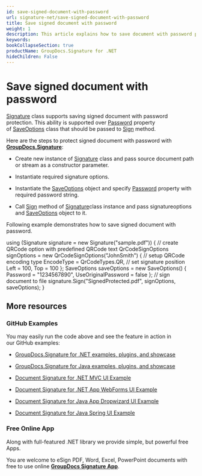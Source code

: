 ```yaml
---
id: save-signed-document-with-password
url: signature-net/save-signed-document-with-password
title: Save signed document with password
weight: 1
description: This article explains how to save document with password protection.
keywords: 
bookCollapseSection: true
productName: GroupDocs.Signature for .NET
hideChildren: False
---
```


# Save signed document with password

[Signature](https://apireference.groupdocs.com/net/signature/groupdocs.signature/signature) class supports saving signed document with password protection. This ability is supported over [Password](https://apireference.groupdocs.com/net/signature/groupdocs.signature.options/saveoptions/properties/password) property of [SaveOptions](https://apireference.groupdocs.com/net/signature/groupdocs.signature.options/saveoptions) class that should be passed to [Sign](https://apireference.groupdocs.com/net/signature/groupdocs.signature/signature/methods/sign) method.

Here are the steps to protect signed document with password with [**GroupDocs.Signature**](https://products.groupdocs.com/signature/net):

*   Create new instance of [Signature](https://apireference.groupdocs.com/net/signature/groupdocs.signature/signature) class and pass source document path or stream as a constructor parameter.
    
*   Instantiate required signature options.
    
*   Instantiate the [SaveOptions](https://apireference.groupdocs.com/net/signature/groupdocs.signature.options/saveoptions) object and specify [Password](https://apireference.groupdocs.com/net/signature/groupdocs.signature.options/saveoptions/properties/password) property with required password string.  
    
*   Call [Sign](https://apireference.groupdocs.com/net/signature/groupdocs.signature/signature/methods/sign) method of [Signature](https://apireference.groupdocs.com/net/signature/groupdocs.signature/signature)class instance and pass signatureoptions and [SaveOptions](https://apireference.groupdocs.com/net/signature/groupdocs.signature.options/saveoptions) object to it.
    

Following example demonstrates how to save signed document with password.

using (Signature signature = new Signature("sample.pdf"))
{
    // create QRCode option with predefined QRCode text
    QrCodeSignOptions signOptions = new QrCodeSignOptions("JohnSmith")
    {
        // setup QRCode encoding type
        EncodeType = QrCodeTypes.QR,
        // set signature position
        Left = 100,
        Top = 100
    };
    SaveOptions saveOptions = new SaveOptions()
    {
        Password = "1234567890",
        UseOriginalPassword = false
    };
    // sign document to file
    signature.Sign("SignedProtected.pdf", signOptions, saveOptions);
}

## More resources

### GitHub Examples 

You may easily run the code above and see the feature in action in our GitHub examples:

*   [GroupDocs.Signature for .NET examples, plugins, and showcase](https://github.com/groupdocs-signature/GroupDocs.Signature-for-.NET)
    
*   [GroupDocs.Signature for Java examples, plugins, and showcase](https://github.com/groupdocs-signature/GroupDocs.Signature-for-Java)
    
*   [Document Signature for .NET MVC UI Example](https://github.com/groupdocs-signature/GroupDocs.Signature-for-.NET-MVC) 
    
*   [Document Signature for .NET App WebForms UI Example](https://github.com/groupdocs-signature/GroupDocs.Signature-for-.NET-WebForms)
    
*   [Document Signature for Java App Dropwizard UI Example](https://github.com/groupdocs-signature/GroupDocs.Signature-for-Java-Dropwizard)
    
*   [Document Signature for Java Spring UI Example](https://github.com/groupdocs-signature/GroupDocs.Signature-for-Java-Spring)
    

### Free Online App 

Along with full-featured .NET library we provide simple, but powerful free Apps.

You are welcome to eSign PDF, Word, Excel, PowerPoint documents with free to use online **[GroupDocs Signature App](https://products.groupdocs.app/signature)**.

